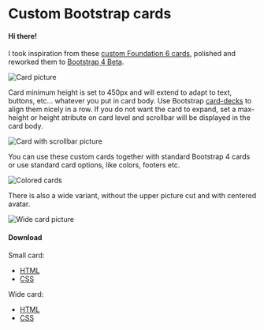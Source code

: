 # Custom Bootstrap cards

#### Hi there!

I took inspiration from these [custom Foundation 6 cards](http://foundation.zurb.com/building-blocks/blocks/card-user-profile.html), polished and reworked them to [Bootstrap 4 Beta](https://getbootstrap.com/).

<img src="http://res.cloudinary.com/d3/image/upload/q_auto:good/card1_dyjboi.jpg" alt="Card picture">

Card minimum height is set to 450px and will extend to adapt to text, buttons, etc... whatever you put in card body. Use Bootstrap [card-decks](https://getbootstrap.com/docs/4.0/components/card/#card-decks) to align them nicely in a row. If you do not want the card to expand, set a max-height or height atribute on card level and scrollbar will be displayed in the card body.

<img src="http://res.cloudinary.com/d3/image/upload/q_auto:good/card2_hvc2wx.jpg" alt="Card with scrollbar picture">

You can use these custom cards together with standard Bootstrap 4 cards or use standard card options, like colors, footers etc.

<img src="http://res.cloudinary.com/d3/image/upload/c_scale,h_450,q_auto:best/color-cards_lorvwg.jpg" alt="Colored cards">

There is also a wide variant, without the upper picture cut and with centered avatar.

<img src="http://res.cloudinary.com/d3/image/upload/c_scale,q_auto:good,w_888/card3_pma2cd.jpg" alt="Wide card picture">

#### Download

Small card:
- [HTML](https://raw.githubusercontent.com/peterdanis/custom-bootstrap-cards/master/small-card.html)
- [CSS](https://raw.githubusercontent.com/peterdanis/custom-bootstrap-cards/master/small-card.css)

Wide card: 
- [HTML](https://raw.githubusercontent.com/peterdanis/custom-bootstrap-cards/master/wide-card.html)
- [CSS](https://raw.githubusercontent.com/peterdanis/custom-bootstrap-cards/master/wide-card.css)
